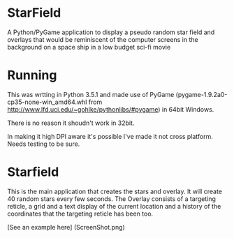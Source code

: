 # StarField
A Python/PyGame application to display a pseudo random star field and overlays that would be reminiscent of the computer screens in the background on a space ship in a low budget sci-fi movie

# Running
This was wrtting in Python 3.5.1 and made use of PyGame (pygame-1.9.2a0-cp35-none-win_amd64.whl from http://www.lfd.uci.edu/~gohlke/pythonlibs/#pygame) in 64bit Windows.

There is no reason it shoudn't work in 32bit.

In making it high DPI aware it's possible I've made it not cross platform.  Needs testing to be sure.

# Starfield
This is the main application that creates the stars and overlay.
It will create 40 random stars every few seconds.
The Overlay consists of a targeting reticle, a grid and a text display of the current location and a history of the coordinates that the targeting reticle has been too.

[See an example here] (ScreenShot.png)